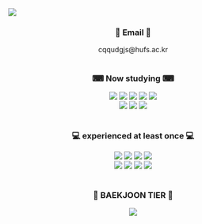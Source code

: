 <img src="https://capsule-render.vercel.app/api?type=waving&color=random&height=300&section=header&text=Starving%20Developer%20&fontSize=90"/>
<br>

<div align="center">
<h3>  &#128238; Email &#128238; </h3>
cqqudgjs@hufs.ac.kr
</div>
<br>

<h3 align="center">&#9000; Now studying &#9000; </h3>
<div align="center">
<img src = "https://img.shields.io/badge/python-3670A0?style=for-the-badge&logo=python&logoColor=ffdd54"/>
<img src = "https://img.shields.io/badge/java-%23ED8B00.svg?style=for-the-badge&logo=java&logoColor=white"/>
<img src = "https://img.shields.io/badge/spring-%236DB33F.svg?style=for-the-badge&logo=spring&logoColor=white"/>
<img src = "https://img.shields.io/badge/Thymeleaf-%23005C0F.svg?style=for-the-badge&logo=Thymeleaf&logoColor=white"/>
<img src = "https://img.shields.io/badge/markdown-%23000000.svg?style=for-the-badge&logo=markdown&logoColor=white"/>
<br>
<img src = "https://img.shields.io/badge/pycharm-143?style=for-the-badge&logo=pycharm&logoColor=black&color=black&labelColor=green"/>
<img src = "https://img.shields.io/badge/IntelliJIDEA-000000.svg?style=for-the-badge&logo=intellij-idea&logoColor=white"/>
<img src = "https://img.shields.io/badge/Visual%20Studio%20Code-0078d7.svg?style=for-the-badge&logo=visual-studio-code&logoColor=white"/>
</div>
<br>

<h3 align="center"> &#128187; experienced at least once &#128187; </h3>
<div align="center">
<img src = "https://img.shields.io/badge/c-%2300599C.svg?style=for-the-badge&logo=c&logoColor=white"/>
<img src = "https://img.shields.io/badge/mysql-%2300f.svg?style=for-the-badge&logo=mysql&logoColor=white"/>
<img src = "https://img.shields.io/badge/html5-%23E34F26.svg?style=for-the-badge&logo=html5&logoColor=white"/>
<img src = "https://img.shields.io/badge/css3-%231572B6.svg?style=for-the-badge&logo=css3&logoColor=white"/>
<br>
<img src = "https://img.shields.io/badge/Visual%20Studio-5C2D91.svg?style=for-the-badge&logo=visual-studio&logoColor=white"/>
<img src = "https://img.shields.io/badge/Eclipse-FE7A16.svg?style=for-the-badge&logo=Eclipse&logoColor=white"/>
<img src = "https://img.shields.io/badge/jupyter-%23FA0F00.svg?style=for-the-badge&logo=jupyter&logoColor=white"/>
<img src = "https://img.shields.io/badge/Linux-FCC624?style=for-the-badge&logo=linux&logoColor=black"/>
</div>
<br>

<h3 align="center">💎 BAEKJOON TIER 💎</h3>
<p align="center"><img align='center' src="http://mazassumnida.wtf/api/v2/generate_badge?boj=cqqudgjs"></p>
<br>
